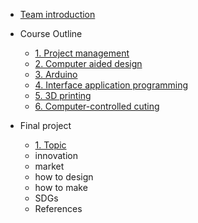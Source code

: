 * [Team introduction](FilesList/intro.md)
* Course Outline
  * [1. Project management](FilesList/webpage.md)
  * [2. Computer aided design](FilesList/fusion.md)
  * [3. Arduino](FilesList/arduino.md)
  * [4. Interface application programming](FilesList/process.md)
  * [5. 3D printing](FilesList/3Dprint.md)
  * [6. Computer-controlled cuting](FilesList/laser.md)
  
* Final project
  * [1. Topic](FilesList/finaltopic.md)
  * innovation
  * market
  * how to design 
  * how to make
  * SDGs
  * References


  